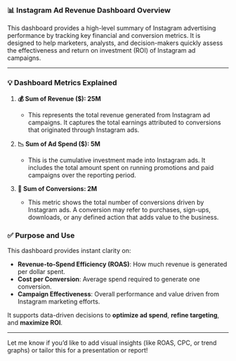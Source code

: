 

### 📊 **Instagram Ad Revenue Dashboard Overview**

This dashboard provides a high-level summary of Instagram advertising performance by tracking key financial and conversion metrics. It is designed to help marketers, analysts, and decision-makers quickly assess the effectiveness and return on investment (ROI) of Instagram ad campaigns.

---

### 💡 **Dashboard Metrics Explained**

1. **💰 Sum of Revenue ($): 25M**  
   - This represents the total revenue generated from Instagram ad campaigns. It captures the total earnings attributed to conversions that originated through Instagram ads.

2. **📉 Sum of Ad Spend ($): 5M**  
   - This is the cumulative investment made into Instagram ads. It includes the total amount spent on running promotions and paid campaigns over the reporting period.

3. **🎯 Sum of Conversions: 2M**  
   - This metric shows the total number of conversions driven by Instagram ads. A conversion may refer to purchases, sign-ups, downloads, or any defined action that adds value to the business.



### ✅ **Purpose and Use**
This dashboard provides instant clarity on:
- **Revenue-to-Spend Efficiency (ROAS)**: How much revenue is generated per dollar spent.
- **Cost per Conversion**: Average spend required to generate one conversion.
- **Campaign Effectiveness**: Overall performance and value driven from Instagram marketing efforts.

It supports data-driven decisions to **optimize ad spend**, **refine targeting**, and **maximize ROI**.

---

Let me know if you’d like to add visual insights (like ROAS, CPC, or trend graphs) or tailor this for a presentation or report!

